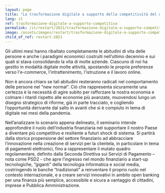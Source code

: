 ```yaml
---
layout: page
title: "La trasformazione digitale a supporto della competitività del nostro Paese"
lang: it
ref: trasformazione-digitale-a-supporto-competitiva
permalink: /it/restart/2021/trasformazione-digitale-a-supporto-competitiva
image: /assets/images/restart/trasformazione-digitale-a-supporto-competitiva.png
child_of_ref: restart-2021
---
```


Gli ultimi mesi hanno ribaltato completamente le abitudini di vita delle
persone e anche i paradigmi economici costruiti nell’ultimo decennio e sui
quali si stava consolidando la vita di molte aziende. Ciascuno di noi ha
gestito in modalità digitale molte attività, spostando le proprie preferenze
verso l'e-commerce, l'intrattenimento, l'istruzione e il lavoro online.

Non è ancora chiaro se tali abitudini resteranno radicati nel comportamento
delle persone nel “new normal”. Ciò che rappresenta sicuramente una certezza è
la necessità di agire subito per rafforzare la nostra economia e colmare i
ritardi rispetto alle economie più avanzate, muovendosi lungo un disegno
strategico di riforme, già in parte tracciato, e cogliendo l’opportunità
derivante dal salto in avanti che si è compiuto in tema di digitale nei mesi
della pandemia.

Nell’analizzare lo scenario appena delineato, il seminario intende approfondire
il ruolo dell’industria finanziaria nel supportare il nostro Paese a diventare
più competitivo e resiliente a futuri shock di sistema.  Si partirà dalla
storica propensione del settore finanziario ad abbracciare l’innovazione nella
creazione di servizi per la clientela, in particolare in tema di pagamenti
elettronici, fino a rappresentare il mutato quadro regolamentare, definito
dalla Seconda Direttiva sui Servizi di Pagamento – nota come PSD2 - che apre
l’ingresso nel mondo finanziario a start-up tecnologiche, “giganti” della
tecnologia informatica e social media, costringendo le banche “tradizionali” a
reinventare il proprio ruolo nel contesto internazionale, e a creare servizi
innovativi in ambito open banking per una finanza più semplice, accessibile e
sicura a vantaggio di cittadini, imprese e Pubblica Amministrazione.
